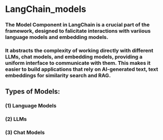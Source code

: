 # LangChain_models
### The Model Component in LangChain is a crucial part of the framework, designed to falicitate interactions with variious language models and embedding models.
### It abstracts the complexity of working directly with different LLMs, chat models, and embedding models, providing a uniform interface to communicate with them. This makes it easier to build applications that rely on AI-generated text, text embeddings for similarity search and RAG.
## Types of Models:
### (1) Language Models
### (2) LLMs
### (3) Chat Models
